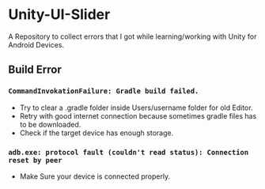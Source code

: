 # Unity-UI-Slider
A Repository to collect errors that I got while learning/working with Unity for Android Devices.

## Build Error
### `CommandInvokationFailure: Gradle build failed.`
* Try to clear a .gradle folder inside Users/username folder for old Editor.
* Retry with good internet connection because sometimes gradle files has to be downloaded.
* Check if the target device has enough storage.

### `adb.exe: protocol fault (couldn't read status): Connection reset by peer`
* Make Sure your device is connected properly.
